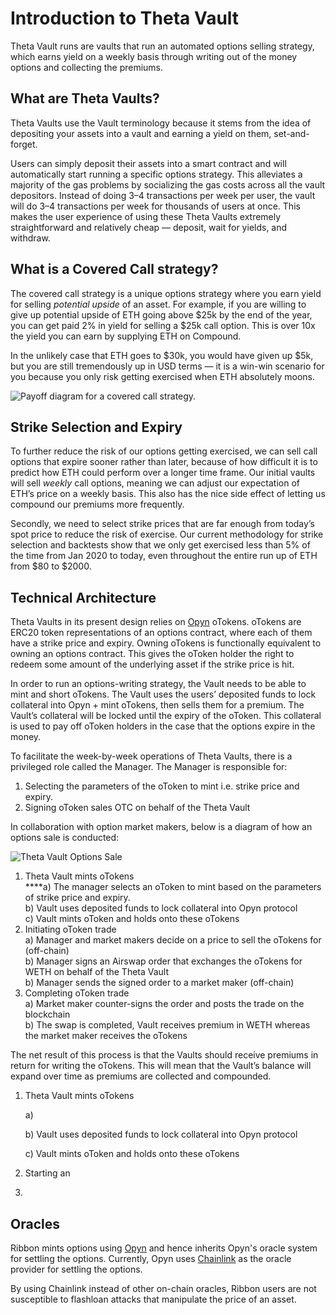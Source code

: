 # Introduction to Theta Vault

Theta Vault runs are vaults that run an automated options selling strategy, which earns yield on a weekly basis through writing out of the money options and collecting the premiums.

## What are Theta Vaults?

Theta Vaults use the Vault terminology because it stems from the idea of depositing your assets into a vault and earning a yield on them, set-and-forget.

Users can simply deposit their assets into a smart contract and will automatically start running a specific options strategy. This alleviates a majority of the gas problems by socializing the gas costs across all the vault depositors. Instead of doing 3–4 transactions per week per user, the vault will do 3–4 transactions per week for thousands of users at once. This makes the user experience of using these Theta Vaults extremely straightforward and relatively cheap — deposit, wait for yields, and withdraw.

## What is a Covered Call strategy?

The covered call strategy is a unique options strategy where you earn yield for selling _potential upside_ of an asset. For example, if you are willing to give up potential upside of ETH going above $25k by the end of the year, you can get paid 2% in yield for selling a $25k call option. This is over 10x the yield you can earn by supplying ETH on Compound.

In the unlikely case that ETH goes to $30k, you would have given up $5k, but you are still tremendously up in USD terms — it is a win-win scenario for you because you only risk getting exercised when ETH absolutely moons.

![Payoff diagram for a covered call strategy.](../.gitbook/assets/1\_d4vypmerhnzg15ncsry4la.png)

## Strike Selection and Expiry <a href="#377c" id="377c"></a>

To further reduce the risk of our options getting exercised, we can sell call options that expire sooner rather than later, because of how difficult it is to predict how ETH could perform over a longer time frame. Our initial vaults will sell _weekly_ call options, meaning we can adjust our expectation of ETH’s price on a weekly basis. This also has the nice side effect of letting us compound our premiums more frequently.

Secondly, we need to select strike prices that are far enough from today’s spot price to reduce the risk of exercise. Our current methodology for strike selection and backtests show that we only get exercised less than 5% of the time from Jan 2020 to today, even throughout the entire run up of ETH from $80 to $2000.

## Technical Architecture

Theta Vaults in its present design relies on [Opyn](https://opyn.co/) oTokens. oTokens are ERC20 token representations of an options contract, where each of them have a strike price and expiry. Owning oTokens is functionally equivalent to owning an options contract. This gives the oToken holder the right to redeem some amount of the underlying asset if the strike price is hit.

In order to run an options-writing strategy, the Vault needs to be able to mint and short oTokens. The Vault uses the users’ deposited funds to lock collateral into Opyn + mint oTokens, then sells them for a premium. The Vault’s collateral will be locked until the expiry of the oToken. This collateral is used to pay off oToken holders in the case that the options expire in the money.

To facilitate the week-by-week operations of Theta Vaults, there is a privileged role called the Manager. The Manager is responsible for:

1. Selecting the parameters of the oToken to mint i.e. strike price and expiry.
2. Signing oToken sales OTC on behalf of the Theta Vault

In collaboration with option market makers, below is a diagram of how an options sale is conducted:

![Theta Vault Options Sale](../.gitbook/assets/theta-vault-architecture-2-.png)

1. Theta Vault mints oTokens\
   ****a) The manager selects an oToken to mint based on the parameters of strike price and expiry.\
   b) Vault uses deposited funds to lock collateral into Opyn protocol\
   c) Vault mints oToken and holds onto these oTokens
2. Initiating oToken trade\
   a) Manager and market makers decide on a price to sell the oTokens for (off-chain)\
   b) Manager signs an Airswap order that exchanges the oTokens for WETH on behalf of the Theta Vault\
   b) Manager sends the signed order to a market maker (off-chain)
3. Completing oToken trade\
   a) Market maker counter-signs the order and posts the trade on the blockchain\
   b) The swap is completed, Vault receives premium in WETH whereas the market maker receives the oTokens

The net result of this process is that the Vaults should receive premiums in return for writing the oTokens. This will mean that the Vault’s balance will expand over time as premiums are collected and compounded.



1.  Theta Vault mints oTokens

    a)&#x20;

    b) Vault uses deposited funds to lock collateral into Opyn protocol

    c) Vault mints oToken and holds onto these oTokens
2. Starting an&#x20;
3.



## Oracles

Ribbon mints options using [Opyn](https://www.opyn.co/) and hence inherits Opyn's oracle system for settling the options. Currently, Opyn uses [Chainlink](https://opyn.gitbook.io/opyn/#how-does-auto-exercise-work) as the oracle provider for settling the options.&#x20;

By using Chainlink instead of other on-chain oracles, Ribbon users are not susceptible to flashloan attacks that manipulate the price of an asset. &#x20;


